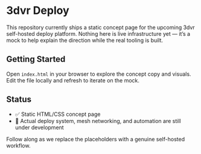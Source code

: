 # 3dvr Deploy

This repository currently ships a static concept page for the upcoming 3dvr self-hosted deploy platform.
Nothing here is live infrastructure yet — it’s a mock to help explain the direction while the real tooling is built.

## Getting Started

Open `index.html` in your browser to explore the concept copy and visuals. Edit the file locally and refresh to iterate on the mock.

## Status

- ✅ Static HTML/CSS concept page
- 🚧 Actual deploy system, mesh networking, and automation are still under development

Follow along as we replace the placeholders with a genuine self-hosted workflow.
